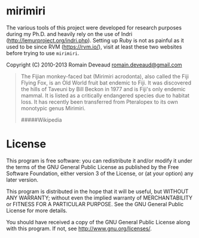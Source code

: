 # mirimiri

The various tools of this project were developed for research purposes during 
my Ph.D. and heavily rely on the use of Indri (<http://lemurproject.org/indri.php>).
Setting up Ruby is not as painful as it used to be since RVM (<https://rvm.io/>), 
visit at least these two websites before trying to use `mirimiri`.



Copyright (C) 2010-2013 Romain Deveaud <romain.deveaud@gmail.com>

> The Fijian monkey-faced bat (Mirimiri acrodonta), also called the Fiji 
> Flying Fox, is an Old World fruit bat endemic to Fiji. It was discovered 
> the hills of Taveuni by Bill Beckon in 1977 and is Fiji's only endemic 
> mammal. It is listed as a critically endangered species due to habitat 
> loss. It has recently been transferred from Pteralopex to its own 
> monotypic genus Mirimiri.
>
> #####Wikipedia

License
=======

This program is free software: you can redistribute it and/or modify
it under the terms of the GNU General Public License as published by
the Free Software Foundation, either version 3 of the License, or
(at your option) any later version.

This program is distributed in the hope that it will be useful,
but WITHOUT ANY WARRANTY; without even the implied warranty of
MERCHANTABILITY or FITNESS FOR A PARTICULAR PURPOSE.  See the
GNU General Public License for more details.

You should have received a copy of the GNU General Public License
along with this program.  If not, see <http://www.gnu.org/licenses/>.
